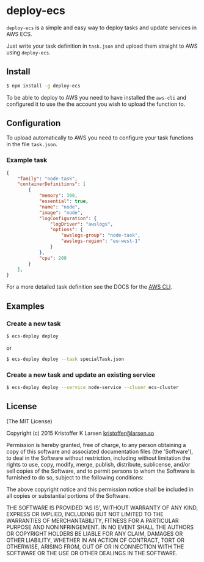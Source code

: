 # deploy-ecs

`deploy-ecs` is a simple and easy way to deploy tasks and update services in AWS ECS.

Just write your task definition in `task.json` and upload them straight to AWS using `deploy-ecs`.

## Install

```sh
$ npm install -g deploy-ecs
```

To be able to deploy to AWS you need to have installed the `aws-cli` and configured it to use the the account you wish to upload the function to.

## Configuration

To upload automatically to AWS you need to configure your task functions in the file `task.json`.

### Example task

```json
{
    "family": "node-task",
    "containerDefinitions": [
        {
            "memory": 300,
            "essential": true,
            "name": "node",
            "image": "node",
            "logConfiguration": {
                "logDriver": "awslogs",
                "options": {
                    "awslogs-group": "node-task",
                    "awslogs-region": "eu-west-1"
                }
            },
            "cpu": 200
        }
    ],
}
```

For a more detailed task definition see the DOCS for the [AWS CLI](http://docs.aws.amazon.com/cli/latest/reference/ecs/register-task-definition.html).

## Examples


### Create a new task

```sh
$ ecs-deploy deploy
```

or

```sh
$ ecs-deploy deploy --task specialTask.json
```


### Create a new task and update an existing service

```sh
$ ecs-deploy deploy --service node-service --cluser ecs-cluster
```


## License

(The MIT License)

Copyright (c) 2015 Kristoffer K Larsen <kristoffer@larsen.so>

Permission is hereby granted, free of charge, to any person obtaining a copy of this software and associated documentation files (the 'Software'), to deal in the Software without restriction, including without limitation the rights to use, copy, modify, merge, publish, distribute, sublicense, and/or sell copies of the Software, and to permit persons to whom the Software is furnished to do so, subject to the following conditions:

The above copyright notice and this permission notice shall be included in all copies or substantial portions of the Software.

THE SOFTWARE IS PROVIDED 'AS IS', WITHOUT WARRANTY OF ANY KIND, EXPRESS OR IMPLIED, INCLUDING BUT NOT LIMITED TO THE WARRANTIES OF MERCHANTABILITY, FITNESS FOR A PARTICULAR PURPOSE AND NONINFRINGEMENT. IN NO EVENT SHALL THE AUTHORS OR COPYRIGHT HOLDERS BE LIABLE FOR ANY CLAIM, DAMAGES OR OTHER LIABILITY, WHETHER IN AN ACTION OF CONTRACT, TORT OR OTHERWISE, ARISING FROM, OUT OF OR IN CONNECTION WITH THE SOFTWARE OR THE USE OR OTHER DEALINGS IN THE SOFTWARE.
